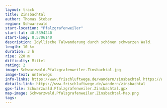 ```yaml
---
layout: track
title: Zinsbachtal
author: Thomas Stober
region: Schwarzwald
start-location: "Pfalzgrafenweiler"
start-lat: 48.5394240
start-long: 8.5706140
description: Idyllische Talwanderung durch schönen schwarzen Wald.
length: 10 km
duration: 3 h
rise: 220 m
difficulty: Mittel
rating: 2
image: Schwarzwald.Pfalzgrafenweiler.Zinsbachtal.jpg
image-text: unterwegs
info-links: https://www.frischluftwege.de/wandern/zinsbachtal https://www.inslichtruecken.de
details-link: https://www.frischluftwege.de/wandern/zinsbachtal
gpx-file: Schwarzwald.Pfalzgrafenweiler.Zinsbachtal.gpx
map-image: Schwarzwald.Pfalzgrafenweiler.Zinsbachtal-Map.png
tags: 
---
```









